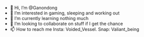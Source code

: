 - 👋 Hi, I’m @Ganondong
- 👀 I’m interested in gaming, sleeping and working out 
- 🌱 I’m currently learning nothing much 
- 💞️ I’m looking to collaborate on stuff if I get the chance
- 📫 How to reach me Insta: Voided_Vessel. Snap: Valiant_being

<!---
Ganondong/Ganondong is a ✨ special ✨ repository because its `README.md` (this file) appears on your GitHub profile.
You can click the Preview link to take a look at your changes.
--->
